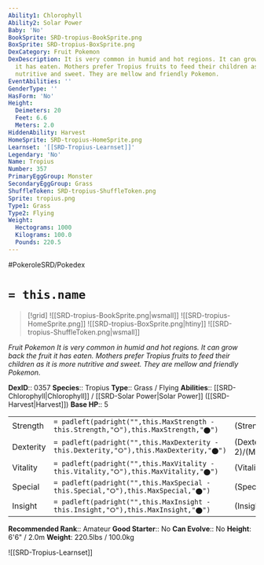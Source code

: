 ```yaml
---
Ability1: Chlorophyll
Ability2: Solar Power
Baby: 'No'
BookSprite: SRD-tropius-BookSprite.png
BoxSprite: SRD-tropius-BoxSprite.png
DexCategory: Fruit Pokemon
DexDescription: It is very common in humid and hot regions. It can grow back the fruit
  it has eaten. Mothers prefer Tropius fruits to feed their children as it is more
  nutritive and sweet. They are mellow and friendly Pokemon.
EventAbilities: ''
GenderType: ''
HasForm: 'No'
Height:
  Deimeters: 20
  Feet: 6.6
  Meters: 2.0
HiddenAbility: Harvest
HomeSprite: SRD-tropius-HomeSprite.png
Learnset: '[[SRD-Tropius-Learnset]]'
Legendary: 'No'
Name: Tropius
Number: 357
PrimaryEggGroup: Monster
SecondaryEggGroup: Grass
ShuffleToken: SRD-tropius-ShuffleToken.png
Sprite: tropius.png
Type1: Grass
Type2: Flying
Weight:
  Hectograms: 1000
  Kilograms: 100.0
  Pounds: 220.5
---
```


#PokeroleSRD/Pokedex

# `= this.name`

> [!grid]
> ![[SRD-tropius-BookSprite.png|wsmall]]
> ![[SRD-tropius-HomeSprite.png]]
> ![[SRD-tropius-BoxSprite.png|htiny]]
> ![[SRD-tropius-ShuffleToken.png|wsmall]]


*Fruit Pokemon*
*It is very common in humid and hot regions. It can grow back the fruit it has eaten. Mothers prefer Tropius fruits to feed their children as it is more nutritive and sweet. They are mellow and friendly Pokemon.*

**DexID**:: 0357
**Species**:: Tropius
**Type**:: Grass / Flying
**Abilities**:: [[SRD-Chlorophyll|Chlorophyll]] / [[SRD-Solar Power|Solar Power]] ([[SRD-Harvest|Harvest]])
**Base HP**:: 5

|           |                                                                                        |                                          |
| --------- | -------------------------------------------------------------------------------------- | ---------------------------------------- |
| Strength  | `= padleft(padright("",this.MaxStrength - this.Strength,"⭘"),this.MaxStrength,"⬤")`    | (Strength::2)/(MaxStrength::4)   |
| Dexterity | `= padleft(padright("",this.MaxDexterity - this.Dexterity,"⭘"),this.MaxDexterity,"⬤")` | (Dexterity:: 2)/(MaxDexterity::4) |
| Vitality  | `= padleft(padright("",this.MaxVitality - this.Vitality,"⭘"),this.MaxVitality,"⬤")`    | (Vitality::2)/(MaxVitality::5)   |
| Special   | `= padleft(padright("",this.MaxSpecial - this.Special,"⭘"),this.MaxSpecial,"⬤")`       | (Special::2)/(MaxSpecial::5)     |
| Insight   | `= padleft(padright("",this.MaxInsight - this.Insight,"⭘"),this.MaxInsight,"⬤")`       | (Insight::2)/(MaxInsight::5)     |


**Recommended Rank**:: Amateur
**Good Starter**:: No
**Can Evolve**:: No
**Height**: 6'6" / 2.0m
**Weight**: 220.5lbs / 100.0kg

![[SRD-Tropius-Learnset]]